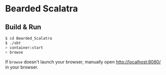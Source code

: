 # Bearded Scalatra #

## Build & Run ##

```sh
$ cd Bearded_Scalatra
$ ./sbt
> container:start
> browse
```

If `browse` doesn't launch your browser, manually open [http://localhost:8080/](http://localhost:8080/) in your browser.
